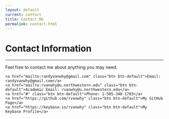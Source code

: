 ```yaml
---
layout: default
current: contact
title: Contact Me
permalink: contact.html
---
```


<div class="special jumbotron">
  <div class="container">
    <h1>Contact Information</h1>
    <hr>
    <p> Feel free to contact me about anything you may need.
    </p>

    <a href="mailto:randyvanwhy@gmail.com" class="btn btn-default">Email: randyvanwhy@gmail.com</a>
    <a href="mailto:rvanwhy@u.northwestern.edu" class="btn btn-default">Academic Email: rvanwhy@u.northwestern.edu</a>
    <a href="#" class="btn btn-default">Phone: 1-505-340-1703</a>
    <a href="https://github.com/rvanwhy" class="btn btn-default">My GitHub Page</a>
    <a href="https://keybase.io/rvanwhy" class="btn btn-default">My Keybase Profile</a>
	
    
  </div>
</div>
